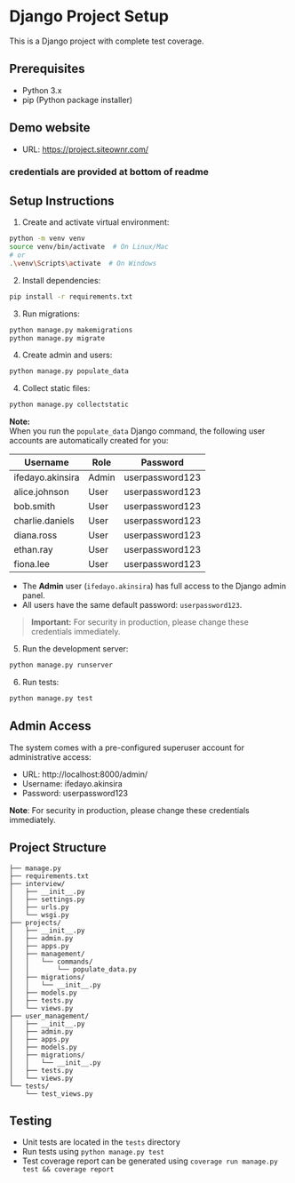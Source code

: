 # Django Project Setup

This is a Django project with complete test coverage.

## Prerequisites
- Python 3.x
- pip (Python package installer)

## Demo website
- URL: https://project.siteownr.com/
### credentials are provided at bottom of readme

## Setup Instructions

1. Create and activate virtual environment:
```bash
python -m venv venv
source venv/bin/activate  # On Linux/Mac
# or
.\venv\Scripts\activate  # On Windows
```

2. Install dependencies:
```bash
pip install -r requirements.txt
```

3. Run migrations:
```bash
python manage.py makemigrations
python manage.py migrate
```

4. Create admin and users:
```bash
python manage.py populate_data
```

4. Collect static files:
```bash
python manage.py collectstatic
```

**Note:**  
When you run the `populate_data` Django command, the following user accounts are automatically created for you:

| Username             | Role        | Password          |
|----------------------|-------------|-------------------|
| ifedayo.akinsira     | Admin       | userpassword123   |
| alice.johnson        | User        | userpassword123   |
| bob.smith            | User        | userpassword123   |
| charlie.daniels      | User        | userpassword123   |
| diana.ross           | User        | userpassword123   |
| ethan.ray            | User        | userpassword123   |
| fiona.lee            | User        | userpassword123   |

- The **Admin** user (`ifedayo.akinsira`) has full access to the Django admin panel.
- All users have the same default password: `userpassword123`.

> **Important:** For security in production, please change these credentials immediately.

5. Run the development server:
```bash
python manage.py runserver
```

6. Run tests:
```bash
python manage.py test
```

## Admin Access
The system comes with a pre-configured superuser account for administrative access:

- URL: http://localhost:8000/admin/
- Username: ifedayo.akinsira
- Password: userpassword123

**Note**: For security in production, please change these credentials immediately.

## Project Structure
```
├── manage.py
├── requirements.txt
├── interview/
│   ├── __init__.py
│   ├── settings.py
│   ├── urls.py
│   └── wsgi.py
├── projects/
│   ├── __init__.py
│   ├── admin.py
│   ├── apps.py
│   ├── management/
│   │   └── commands/
│   │       └── populate_data.py
│   ├── migrations/
│   │   └── __init__.py
│   ├── models.py
│   ├── tests.py
│   └── views.py
├── user_management/
│   ├── __init__.py
│   ├── admin.py
│   ├── apps.py
│   ├── models.py
│   ├── migrations/
│   │   └── __init__.py
│   ├── tests.py
│   └── views.py
└── tests/
    └── test_views.py
```

## Testing
- Unit tests are located in the `tests` directory
- Run tests using `python manage.py test`
- Test coverage report can be generated using `coverage run manage.py test && coverage report`